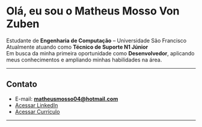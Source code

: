 # Olá, eu sou o Matheus Mosso Von Zuben  

 Estudante de **Engenharia de Computação** – Universidade São Francisco  
 Atualmente atuando como **Técnico de Suporte N1 Júnior**  
 Em busca da minha primeira oportunidade como **Desenvolvedor**, aplicando meus conhecimentos e ampliando minhas habilidades na área.  

---

##  Contato  
-  E-mail: **matheusmosso04@hotmail.com**  
-  [Acessar LinkedIn](https://www.linkedin.com/in/Matheus-Mosso-Von-Zuben)    
-  [Acessar Currículo](https://1drv.ms/b/c/3aa9829491a4d75d/EViypL1uXJRHrcuWnj_mYH8BX1unzt2KHomqSW-d8qwgOA?e=f7atdF)    
---

